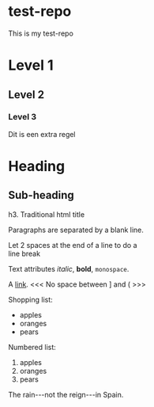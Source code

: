 test-repo
=========

This is my test-repo

# Level 1
## Level 2
### Level 3

Dit is een extra regel

Heading
=======

Sub-heading
-----------
  
h3. Traditional html title
 
Paragraphs are separated
by a blank line.
 
Let 2 spaces at the end of a line to do a  
line break
 
Text attributes *italic*,
**bold**, `monospace`.
 
A [link](http://example.com).
<<<   No space between ] and (  >>>

Shopping list:
 
 * apples
 * oranges
 * pears
 
Numbered list:
 
 1. apples
 2. oranges
 3. pears
 
The rain---not the reign---in
Spain.


